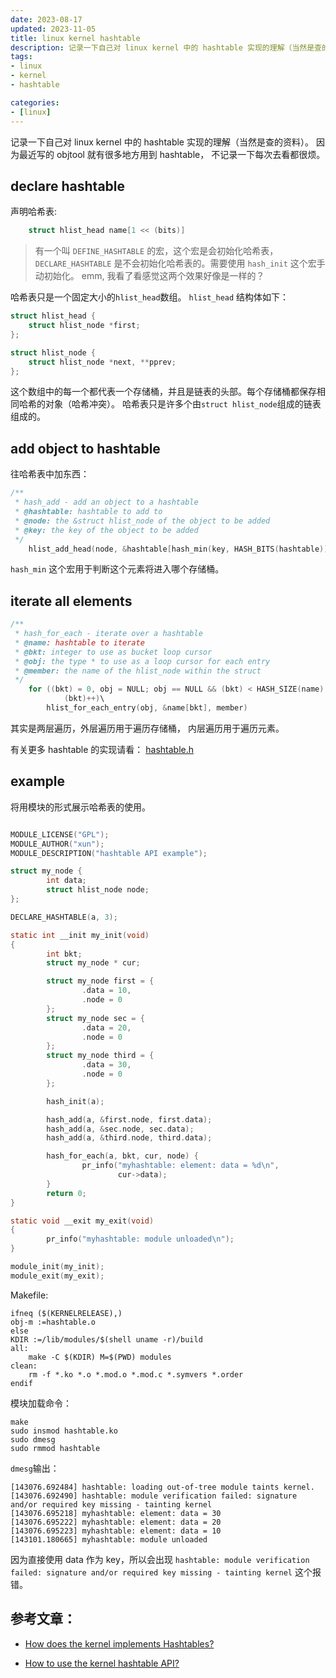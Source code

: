 ```yaml
---
date: 2023-08-17
updated: 2023-11-05
title: linux kernel hashtable
description: 记录一下自己对 linux kernel 中的 hashtable 实现的理解（当然是查的资料）。因为最近写的 objtool 就有很多地方用到 hashtable，不记录一下每次去看都很烦。
tags:
- linux
- kernel
- hashtable

categories:
- [linux]
---
```


记录一下自己对 linux kernel 中的 hashtable 实现的理解（当然是查的资料）。
因为最近写的 objtool 就有很多地方用到 hashtable，
不记录一下每次去看都很烦。

## declare hashtable

声明哈希表:

```c
	struct hlist_head name[1 << (bits)]
```

> 有一个叫 `DEFINE_HASHTABLE` 的宏，这个宏是会初始化哈希表，
> `DECLARE_HASHTABLE` 是不会初始化哈希表的。需要使用 `hash_init` 这个宏手动初始化。
> emm, 我看了看感觉这两个效果好像是一样的？

哈希表只是一个固定大小的`hlist_head`数组。
`hlist_head` 结构体如下：

```c
struct hlist_head {
	struct hlist_node *first;
};

struct hlist_node {
	struct hlist_node *next, **pprev;
};
```

这个数组中的每一个都代表一个存储桶，并且是链表的头部。每个存储桶都保存相同哈希的对象（哈希冲突）。
哈希表只是许多个由`struct hlist_node`组成的链表组成的。

## add object to hashtable

往哈希表中加东西：

```c
/**
 * hash_add - add an object to a hashtable
 * @hashtable: hashtable to add to
 * @node: the &struct hlist_node of the object to be added
 * @key: the key of the object to be added
 */
	hlist_add_head(node, &hashtable[hash_min(key, HASH_BITS(hashtable))])
```

`hash_min` 这个宏用于判断这个元素将进入哪个存储桶。

## iterate all elements

```c
/**
 * hash_for_each - iterate over a hashtable
 * @name: hashtable to iterate
 * @bkt: integer to use as bucket loop cursor
 * @obj: the type * to use as a loop cursor for each entry
 * @member: the name of the hlist_node within the struct
 */
	for ((bkt) = 0, obj = NULL; obj == NULL && (bkt) < HASH_SIZE(name);\
			(bkt)++)\
		hlist_for_each_entry(obj, &name[bkt], member)
```

其实是两层遍历，外层遍历用于遍历存储桶，
内层遍历用于遍历元素。

有关更多 hashtable 的实现请看：
[hashtable.h](https://elixir.bootlin.com/linux/v6.4.10/source/include/linux/hashtable.h)

## example

将用模块的形式展示哈希表的使用。

```c

MODULE_LICENSE("GPL");
MODULE_AUTHOR("xun");
MODULE_DESCRIPTION("hashtable API example");

struct my_node {
        int data;
        struct hlist_node node;
};

DECLARE_HASHTABLE(a, 3);

static int __init my_init(void)
{
        int bkt;
        struct my_node * cur;

        struct my_node first = {
                .data = 10,
                .node = 0
        };
        struct my_node sec = {
                .data = 20,
                .node = 0
        };
        struct my_node third = {
                .data = 30,
                .node = 0
        };

        hash_init(a);

        hash_add(a, &first.node, first.data);
        hash_add(a, &sec.node, sec.data);
        hash_add(a, &third.node, third.data);

        hash_for_each(a, bkt, cur, node) {
                pr_info("myhashtable: element: data = %d\n",
                        cur->data);
        }
        return 0;
}

static void __exit my_exit(void)
{
        pr_info("myhashtable: module unloaded\n");
}

module_init(my_init);
module_exit(my_exit);
```

Makefile:

```
ifneq ($(KERNELRELEASE),)
obj-m :=hashtable.o
else
KDIR :=/lib/modules/$(shell uname -r)/build
all:
	make -C $(KDIR) M=$(PWD) modules
clean:
	rm -f *.ko *.o *.mod.o *.mod.c *.symvers *.order
endif
```

模块加载命令：

```
make
sudo insmod hashtable.ko
sudo dmesg
sudo rmmod hashtable
```

`dmesg`输出：

```
[143076.692484] hashtable: loading out-of-tree module taints kernel.
[143076.692490] hashtable: module verification failed: signature and/or required key missing - tainting kernel
[143076.695218] myhashtable: element: data = 30
[143076.695222] myhashtable: element: data = 20
[143076.695223] myhashtable: element: data = 10
[143101.180665] myhashtable: module unloaded
```

因为直接使用 data 作为 key，所以会出现
`hashtable: module verification failed: signature and/or required key missing - tainting kernel`
这个报错。

## 参考文章：

- [How does the kernel implements Hashtables?](https://kernelnewbies.org/FAQ/Hashtables)

- [How to use the kernel hashtable API?](https://stackoverflow.com/questions/60870788/how-to-use-the-kernel-hashtable-api)
